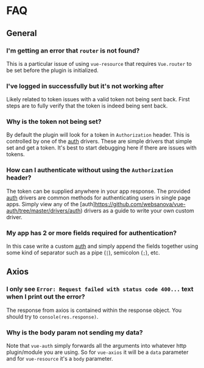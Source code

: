 # FAQ

## General

### I'm getting an error that `router` is not found?

This is a particular issue of using `vue-resource` that requires `Vue.router` to be set before the plugin is initialized.



### I've logged in successfully but it's not working after

Likely related to token issues with a valid token not being sent back. First steps are to fully verify that the token is indeed being sent back.



### Why is the token not being set?

By default the plugin will look for a token in `Authorization` header. This is controlled by one of the [auth](https://github.com/websanova/vue-auth/tree/master/drivers/auth) drivers. These are simple drivers that simple set and get a token. It's best to start debugging here if there are issues with tokens.



### How can I authenticate without using the `Authorization` header?

The token can be supplied anywhere in your app response. The provided [auth](https://github.com/websanova/vue-auth/tree/master/drivers/auth) drivers are common methods for authenticating users in single page apps. Simply view any of the [auth]https://github.com/websanova/vue-auth/tree/master/drivers/auth) drivers as a guide to write your own custom driver.



### My app has 2 or more fields required for authentication?

In this case write a custom [auth](https://github.com/websanova/vue-auth/tree/master/drivers/auth) and simply append the fields together using some kind of separator such as a pipe (`|`), semicolon (`;`), etc.



## Axios

### I only see `Error: Request failed with status code 400...` text when I print out the error?

The response from axios is contained within the response object. You should try to `console(res.response)`.

### Why is the body param not sending my data?

Note that `vue-auth` simply forwards all the arguments into whatever http plugin/module you are using. So for `vue-axios` it will be a `data` parameter and for `vue-resource` it's a `body` parameter.